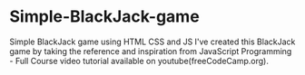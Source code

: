 # Simple-BlackJack-game
Simple BlackJack game using HTML CSS and JS
I've created this BlackJack game by taking the reference and inspiration from JavaScript Programming - Full Course video tutorial available on youtube(freeCodeCamp.org). 
